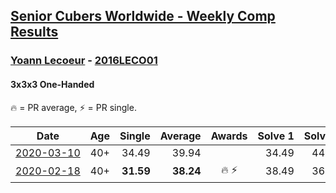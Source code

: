 <style>table {white-space: nowrap;}</style>

## [Senior Cubers Worldwide - Weekly Comp Results](/scw-comp/results/)
### [Yoann Lecoeur](../yoann_lecoeur.md) - [2016LECO01](https://www.worldcubeassociation.org/persons/2016LECO01?event=333oh)
#### 3x3x3 One-Handed

🔥 = PR average, ⚡ = PR single.

| Date | Age | Single | Average | Awards | Solve 1 | Solve 2 | Solve 3 | Solve 4 | Solve 5 | Video |
| :--: | :--: | --: | --: | :--: | --: | --: | --: | --: | --: | :-- |
| [2020-03-10](../../results/333oh/2020-03-10.md) | 40+ | 34.49 | 39.94 |  | 34.49 | 44.62 | 44.73 | 35.21 | 39.99 | [Link](https://www.facebook.com/events/684510792316675/permalink/688048245296263/) |
| [2020-02-18](../../results/333oh/2020-02-18.md) | 40+ | **31.59** | **38.24** | 🔥 ⚡ | 38.49 | 36.34 | **31.59** | 54.73 | 39.89 | [Link](https://www.facebook.com/events/1618332754973681/permalink/1622459904560966/) |


<!-- Global site tag (gtag.js) - Google Analytics -->
<script async src="https://www.googletagmanager.com/gtag/js?id=UA-86348435-3"></script>
<script>window.dataLayer = window.dataLayer || []; function gtag() {dataLayer.push(arguments);} gtag('js', new Date()); gtag('config', 'UA-86348435-3');</script>
